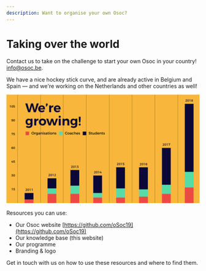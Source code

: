 ```yaml
---
description: Want to organise your own Osoc?
---
```


# Taking over the world

Contact us to take on the challenge to start your own Osoc in your country! [info@osoc.be](mailto:info@osoc.be).

We have a nice hockey stick curve, and are already active in Belgium and Spain — and we're working on the Netherlands and other countries as well!

![](../.gitbook/assets/osoc-growing.png)

Resources you can use:

* Our Osoc website [https://github.com/oSoc19](https://github.com/oSoc19)
* Our knowledge base \(this website\)
* Our programme
* Branding & logo

Get in touch with us on how to use these resources and where to find them.

